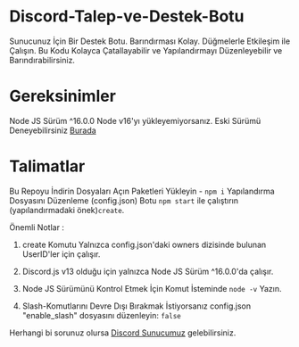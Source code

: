 # Discord-Talep-ve-Destek-Botu

Sunucunuz İçin Bir Destek Botu.
Barındırması Kolay.
Düğmelerle Etkileşim ile Çalışın.
Bu Kodu Kolayca Çatallayabilir ve Yapılandırmayı Düzenleyebilir ve Barındırabilirsiniz.

# Gereksinimler
Node JS Sürüm ^16.0.0
Node v16'yı yükleyemiyorsanız.
Eski Sürümü Deneyebilirsiniz [Burada](https://github.com/Abdul1810/support-bot-with-buttons/tree/djs-v12)

# Talimatlar
Bu Repoyu İndirin
Dosyaları Açın
Paketleri Yükleyin - `npm i`
Yapılandırma Dosyasını Düzenleme (config.json)
Botu `npm start` ile çalıştırın
(yapılandırmadaki önek)`create`.

Önemli Notlar :

1. create Komutu Yalnızca config.json'daki owners dizisinde bulunan UserID'ler için çalışır.

2. Discord.js v13 olduğu için yalnızca Node JS Sürüm ^16.0.0'da çalışır.

3. Node JS Sürümünü Kontrol Etmek İçin Komut İsteminde `node -v` Yazın.

4. Slash-Komutlarını Devre Dışı Bırakmak İstiyorsanız config.json "enable_slash" dosyasını düzenleyin: `false`

Herhangi bi sorunuz olursa [Discord Sunucumuz](https://discord.gg/NEYChS5FnY) gelebilirsiniz.
